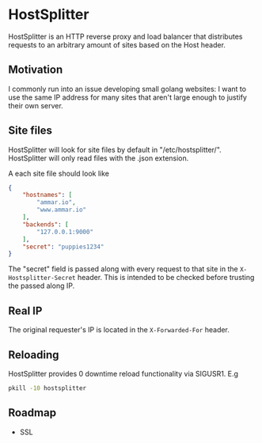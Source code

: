 # HostSplitter
HostSplitter is an HTTP reverse proxy and load balancer that distributes requests to an arbitrary amount of sites based on the Host header.


## Motivation
I commonly run into an issue developing small golang websites: I want to use the same IP address for many sites that aren't large enough to justify their own server.

## Site files
HostSplitter will look for site files by default in "/etc/hostsplitter/". HostSplitter will only read files with the .json extension.

A each site file should look like
```json
{
	"hostnames": [
		"ammar.io",
		"www.ammar.io"
	],
	"backends": [
		"127.0.0.1:9000"
	],
	"secret": "puppies1234"
}
```

The "secret" field is passed along with every request to that site in the ``X-Hostsplitter-Secret`` header. This is intended to be checked before trusting the passed along IP.

## Real IP 
The original requester's IP is located in the ``X-Forwarded-For`` header.

## Reloading
HostSplitter provides 0 downtime reload functionality via SIGUSR1. E.g
```bash
pkill -10 hostsplitter
```

## Roadmap
- SSL